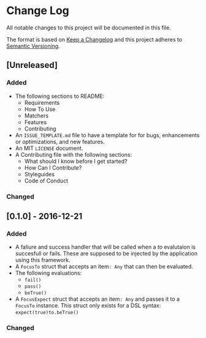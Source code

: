 # Change Log
All notable changes to this project will be documented in this file.

The format is based on [Keep a Changelog](http://keepachangelog.com/) 
and this project adheres to [Semantic Versioning](http://semver.org/).

## [Unreleased]
### Added
- The following sections to README:
	* Requirements
	* How To Use
	* Matchers
	* Features
	* Contributing
- An `ISSUE_TEMPLATE.md` file to have a template for for bugs, enhancements or optimizations, and new features.
- An MIT `LICENSE` document.
- A Contributing file with the following sections:
	* What should I know before I get started?
	* How Can I Contribute?
	* Styleguides
	* Code of Conduct

### Changed


## [0.1.0] - 2016-12-21
### Added
- A faliure and success handler that will be called when a *to* evalutaion is succesfull or fails. These are supposed to be injected by the application using this framework.
- A `FocusTo` struct that accepts an item`: Any` that can then be evaluated.
- The following evaluations: 
	* `fail()`
	* `pass()`
	* `beTrue()`
- A `FocusExpect` struct that accepts an item`: Any` and passes it to a `FocusTo` instance. This struct only exists for a DSL syntax: `expect(true)to.beTrue()`

### Changed